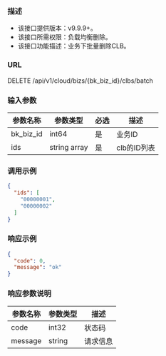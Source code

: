 ### 描述

- 该接口提供版本：v9.9.9+。
- 该接口所需权限：负载均衡删除。
- 该接口功能描述：业务下批量删除CLB。

### URL

DELETE /api/v1/cloud/bizs/{bk_biz_id}/clbs/batch

### 输入参数

| 参数名称      | 参数类型         | 必选 | 描述       |
|-----------|--------------|----|----------|
| bk_biz_id | int64        | 是  | 业务ID     |
| ids       | string array | 是  | clb的ID列表 |

### 调用示例

```json
{
  "ids": [
    "00000001",
    "00000002"
  ]
}
```

### 响应示例

```json
{
  "code": 0,
  "message": "ok"
}
```

### 响应参数说明

| 参数名称    | 参数类型   | 描述   |
|---------|--------|------|
| code    | int32  | 状态码  |
| message | string | 请求信息 |
